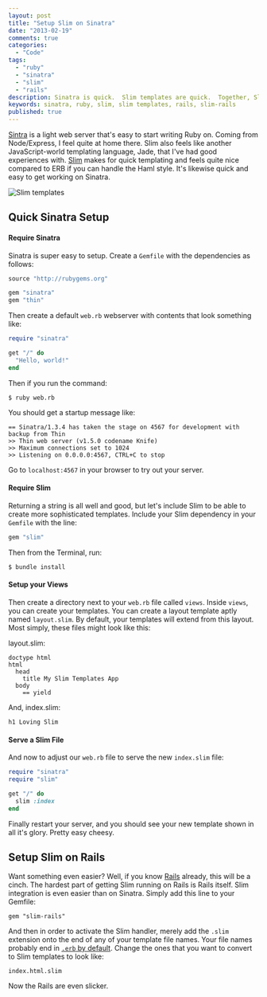 ```yaml
---
layout: post
title: "Setup Slim on Sinatra"
date: "2013-02-19"
comments: true
categories:
  - "Code"
tags:
  - "ruby"
  - "sinatra"
  - "slim"
  - "rails"
description: Sinatra is quick.  Slim templates are quick.  Together, Slim fits Sinatra quite nicely.
keywords: sinatra, ruby, slim, slim templates, rails, slim-rails
published: true
---
```


[Sintra](http://www.sinatrarb.com/) is a light web server that's easy to start writing Ruby on.  Coming from Node/Express, I feel quite at home there.  Slim also feels like another JavaScript-world templating language, Jade, that I've had good experiences with.  [Slim](http://slim-lang.com/) makes for quick templating and feels quite nice compared to ERB if you can handle the Haml style.  It's likewise quick and easy to get working on Sinatra.

![Slim templates](https://i.imgur.com/Dsnu3jA.png)

<!--more-->

## Quick Sinatra Setup

#### Require Sinatra

Sinatra is super easy to setup.  Create a `Gemfile` with the dependencies as follows:

```ruby
source "http://rubygems.org"

gem "sinatra"
gem "thin"
```

Then create a default `web.rb` webserver with contents that look something like:

```ruby
require "sinatra"

get "/" do
  "Hello, world!"
end
```

Then if you run the command:

```
$ ruby web.rb
```

You should get a startup message like:

```
== Sinatra/1.3.4 has taken the stage on 4567 for development with backup from Thin
>> Thin web server (v1.5.0 codename Knife)
>> Maximum connections set to 1024
>> Listening on 0.0.0.0:4567, CTRL+C to stop
```

Go to `localhost:4567` in your browser to try out your server.

#### Require Slim

Returning a string is all well and good, but let's include Slim to be able to create more sophisticated templates. Include your Slim dependency in your `Gemfile` with the line:

```ruby
gem "slim"
```

Then from the Terminal, run:

```
$ bundle install
```

#### Setup your Views

Then create a directory next to your `web.rb` file called `views`.  Inside `views`, you can create your templates.  You can create a layout template aptly named `layout.slim`.  By default, your templates will extend from this layout.  Most simply, these files might look like this:

layout.slim:

```haml
doctype html
html
  head
    title My Slim Templates App
  body
    == yield
```

And, index.slim:

```haml
h1 Loving Slim
```

#### Serve a Slim File

And now to adjust our `web.rb` file to serve the new `index.slim` file:

```ruby
require "sinatra"
require "slim"

get "/" do
  slim :index
end
```

Finally restart your server, and you should see your new template shown in all it's glory.  Pretty easy cheesy.  

## Setup Slim on Rails

Want something even easier?  Well, if you know [Rails](http://rubyonrails.org/) already, this will be a cinch.  The hardest part of getting Slim running on Rails is Rails itself.  Slim integration is even easier than on Sinatra.  Simply add this line to your Gemfile:

```
gem "slim-rails"
```

And then in order to activate the Slim handler, merely add the `.slim` extension onto the end of any of your template file names.  Your file names probably end in [`.erb` by default](http://guides.rubyonrails.org/layouts_and_rendering.html).  Change the ones that you want to convert to Slim templates to look like:

```
index.html.slim
```

Now the Rails are even slicker.
